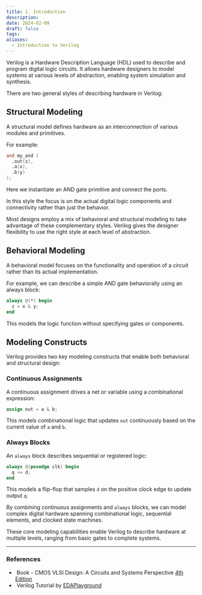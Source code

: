 ```yaml
---
title: 1. Introduction
description: 
date: 2024-02-09
draft: false
tags: 
aliases:
  - Introduction to Verilog
---
```

Verilog is a Hardware Description Language (HDL) used to describe and program digital logic circuits. It allows hardware designers to model systems at various levels of abstraction, enabling system simulation and synthesis.

There are two general styles of describing hardware in Verilog:

## Structural Modeling 

A structural model defines hardware as an interconnection of various modules and primitives. 

For example:

```verilog 
and my_and (
  .out(z),
  .a(x),
  .b(y)
);
```

Here we instantiate an AND gate primitive and connect the ports.

In this style the focus is on the actual digital logic components and connectivity rather than just the behavior.

Most designs employ a mix of behavioral and structural modeling to take advantage of these complementary styles. Verilog gives the designer flexibility to use the right style at each level of abstraction.

## Behavioral Modeling

A behavioral model focuses on the functionality and operation of a circuit rather than its actual implementation.

For example, we can describe a simple AND gate behaviorally using an always block:

```verilog
always @(*) begin
  z = x & y; 
end
```

This models the logic function without specifying gates or components.

## Modeling Constructs

Verilog provides two key modeling constructs that enable both behavioral and structural design:

### Continuous Assignments

A continuous assignment drives a net or variable using a combinational expression:

```verilog
assign out = a & b;
```

This models combinational logic that updates `out` continuously based on the current value of `a` and `b`.

### Always Blocks

An `always` block describes sequential or registered logic:

```verilog
always @(posedge clk) begin
  q <= d;
end
```

This models a flip-flop that samples `d` on the positive clock edge to update output `q`.

By combining continuous assignments and `always` blocks, we can model complex digital hardware spanning combinational logic, sequential elements, and clocked state machines.

These core modeling capabilities enable Verilog to describe hardware at multiple levels, ranging from basic gates to complete systems.

---
### References

-  Book - CMOS VLSI Design: A Circuits and Systems Perspective [4th Edition](https://g.co/kgs/wCoE7dQ)
-  Verilog Tutorial by [EDAPlayground](https://www.edaplayground.com/x/5ZPW)